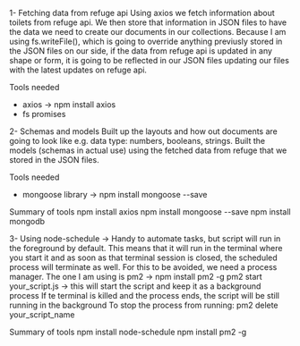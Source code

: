 1- Fetching data from refuge api
Using axios we fetch information about toilets from refuge api.
We then store that information in JSON files to have the data we need to create our documents in our collections.
Because I am using fs.writeFile(), which is going to override anything previusly stored in the JSON files on our side,
if the data from refuge api is updated in any shape or form, it is going to be reflected in our JSON files updating our files
with the latest updates on refuge api.

Tools needed

- axios -> npm install axios
- fs promises

2- Schemas and models
Built up the layouts and how out documents are going to look like e.g. data type: numbers, booleans, strings.
Built the models (schemas in actual use) using the fetched data from refuge that we stored in the JSON files.

Tools needed

- mongoose library -> npm install mongoose --save

Summary of tools
npm install axios
npm install mongoose --save
npm install mongodb

3- Using node-schedule -> Handy to automate tasks, but script will run in the foreground by default.
This means that it will run in the terminal where you start it and as soon as that terminal session is closed,
the scheduled process will terminate as well. For this to be avoided, we need a process manager.
The one I am using is pm2 -> npm install pm2 -g
pm2 start your_script.js -> this will start the script and keep it as a background process
If te terminal is killed and the process ends, the script will be still running in the background
To stop the process from running: pm2 delete your_script_name

Summary of tools
npm install node-schedule
npm install pm2 -g
